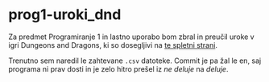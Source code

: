 # prog1-uroki_dnd
Za predmet Programiranje 1 in lastno uporabo bom zbral in preučil uroke v igri Dungeons and Dragons, ki so dosegljivi na [te spletni strani](http://dnd5e.wikidot.com/spells).

Trenutno sem naredil le zahtevane `.csv` datoteke. Commit je pa žal le en, saj programa ni prav dosti in je zelo hitro prešel iz *ne deluje* na *deluje*.
